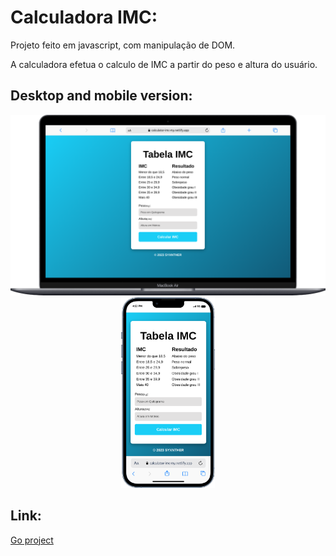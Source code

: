 # Calculadora IMC:

<p>Projeto feito em javascript, com manipulação de DOM.</p>
<p>A calculadora efetua o calculo de IMC a partir do peso e altura do usuário.</p>

## Desktop and mobile version:

<div align="center">

<img src="./assets/img/desktop.png" width="600px">
<img src="./assets/img/mobile.png" width="150px">
</div>

## Link:

<a href="https://calculator-imc-my.netlify.app/" target="_blank">Go project</a>